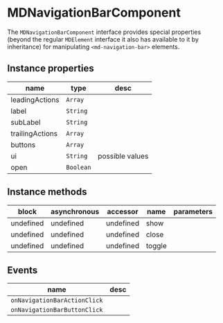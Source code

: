 # MDNavigationBarComponent
The `MDNavigationBarComponent` interface provides special properties (beyond the regular `MDElement` interface it also has available to it by inheritance) for manipulating `<md-navigation-bar>` elements.

## Instance properties

name|type|desc
---|---|---
leadingActions|`Array`|
label|`String`|
subLabel|`String`|
trailingActions|`Array`|
buttons|`Array`|
ui|`String`|possible values 
open|`Boolean`|

## Instance methods

block| asynchronous | accessor| name| parameters
---| --- | ---| ---| ---
undefined| undefined | undefined| show| 
undefined| undefined | undefined| close| 
undefined| undefined | undefined| toggle| 

## Events

name|desc
---|---
`onNavigationBarActionClick`|
`onNavigationBarButtonClick`|
